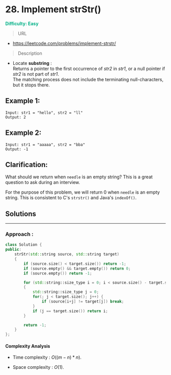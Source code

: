 # 28. Implement strStr()
**<font color=#00B086>Difficulty: Easy</font>**
> URL
* https://leetcode.com/problems/implement-strstr/
> Description

* Locate **substring** : <br/>
Returns a pointer to the first occurrence of *str2* in *str1*, or a null pointer if *str2* is not part of *str1*. <br/>
The matching process does not include the terminating null-characters, but it stops there.

## Example 1:
```
Input: str1 = "hello", str2 = "ll"
Output: 2
```
## Example 2:
```
Input: str1 = "aaaaa", str2 = "bba"
Output: -1
```
## Clarification:
What should we return when `needle` is an empty string? This is a great question to ask during an interview.

For the purpose of this problem, we will return 0 when `needle` is an empty string. This is consistent to C's `strstr()` and Java's `indexOf()`.


## Solutions
---
### Approach :
```cpp
class Solution {
public:
    strStr(std::string source, std::string target)
    {
        if (source.size() < target.size()) return -1;
        if (source.empty() && target.empty()) return 0;
        if (source.empty()) return -1;

        for (std::string::size_type i = 0; i < source.size() - target.size() + 1; i++)
        {
            std::string::size_type j = 0;
            for(; j < target.size(); j++) {
                if (source[i+j] != target[j]) break;
            }
            if (j == target.size()) return i;
        }

        return -1;
    }
};

```
#### Complexity Analysis
* Time complexity : $O((m - n) * n)$.

* Space complexity : $O(1)$.
